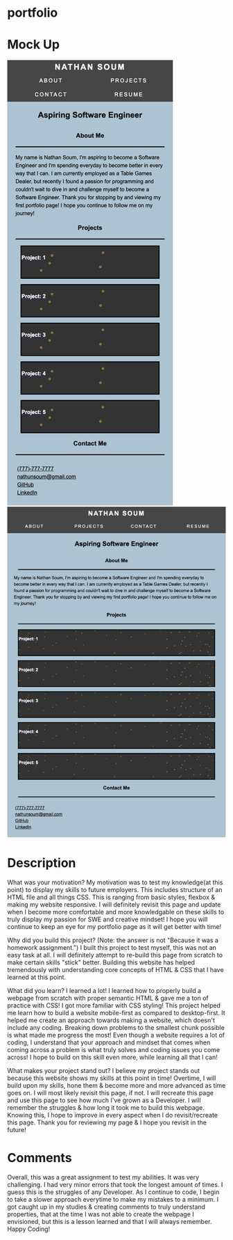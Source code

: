 # portfolio

# Mock Up

![alt text](https://github.com/natesoum/portfolio/blob/main/assets/images/mobile.jpg?raw=true)
![alt text](https://github.com/natesoum/portfolio/blob/main/assets/images/tablet.jpg?raw=true)

# Description
What was your motivation?
    My motivation was to test my knowledge(at this point) to display my skills to future employers. This includes structure of an HTML file and all things CSS. This is ranging from basic styles, flexbox & making my website responsive. I will definitely revisit this page and update when I become more comfortable and more knowledgable on these skills to truly display my passion for SWE and creative mindset! I hope you will continue to keep an eye for my portfolio page as it will get better with time! 

Why did you build this project? (Note: the answer is not "Because it was a homework assignment.")
    I built this project to test myself, this was not an easy task at all. I will definitely attempt to re-build this page from scratch to make certain skills "stick" better. Building this website has helped tremendously with understanding core concepts of HTML & CSS that I have learned at this point. 

What did you learn?
    I learned a lot! I learned how to properly build a webpage from scratch with proper semantic HTML & gave me a ton of practice with CSS! I got more familiar with CSS styling! This project helped me learn how to build a website mobile-first as compared to desktop-first. It helped me create an approach towards making a website, which doesn't include any coding. Breaking down problems to the smallest chunk possible is what made me progress the most! Even though a website requires a lot of coding, I understand that your approach and mindset that comes when coming across a problem is what truly solves and coding issues you come across! I hope to build on this skill even more, while learning all that I can! 

What makes your project stand out?
    I believe my project stands out because this website shows my skills at this point in time! Overtime, I will build upon my skills, hone them & become more and more advanced as time goes on. I will most likely revisit this page, if not. I will recreate this page and use this page to see how much I've grown as a Developer. I will remember the struggles & how long it took me to build this webpage. Knowing this, I hope to improve in every aspect when I do revisit/recreate this page. Thank you for reviewing my page & I hope you revisit in the future! 

# Comments
Overall, this was a great assignment to test my abilities. It was very challenging. I had very minor errors that took the longest amount of times. I guess this is the struggles of any Developer. As I continue to code, I begin to take a slower approach everytime to make my mistakes to a minimum. I got caught up in my studies & creating comments to truly understand properties, that at the time I was not able to create the webpage I envisioned, but this is a lesson learned and that I will always remember. Happy Coding! 

